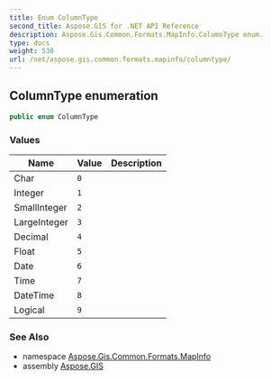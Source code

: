 ```yaml
---
title: Enum ColumnType
second_title: Aspose.GIS for .NET API Reference
description: Aspose.Gis.Common.Formats.MapInfo.ColumnType enum. 
type: docs
weight: 530
url: /net/aspose.gis.common.formats.mapinfo/columntype/
---
```

## ColumnType enumeration

```csharp
public enum ColumnType
```

### Values

| Name | Value | Description |
| --- | --- | --- |
| Char | `0` |  |
| Integer | `1` |  |
| SmallInteger | `2` |  |
| LargeInteger | `3` |  |
| Decimal | `4` |  |
| Float | `5` |  |
| Date | `6` |  |
| Time | `7` |  |
| DateTime | `8` |  |
| Logical | `9` |  |

### See Also

* namespace [Aspose.Gis.Common.Formats.MapInfo](../../aspose.gis.common.formats.mapinfo/)
* assembly [Aspose.GIS](../../)


